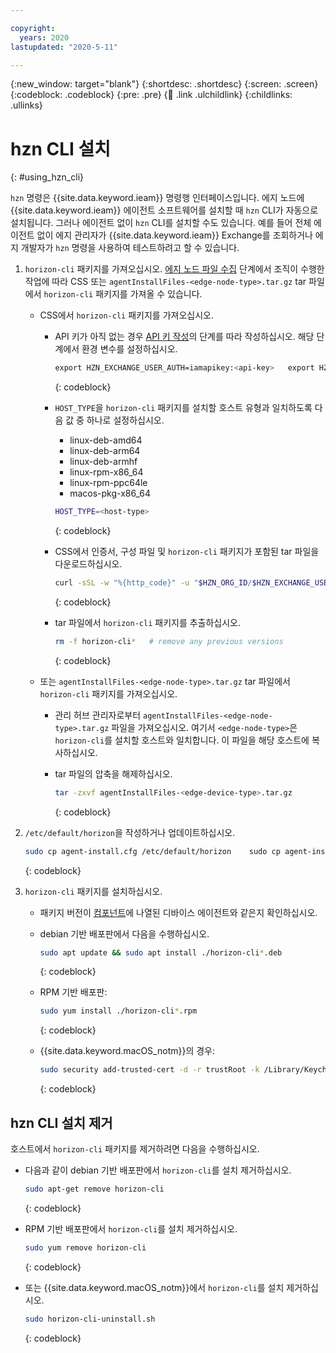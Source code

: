 ```yaml
---

copyright:
  years: 2020
lastupdated: "2020-5-11"

---
```


{:new_window: target="blank"}
{:shortdesc: .shortdesc}
{:screen: .screen}
{:codeblock: .codeblock}
{:pre: .pre}
{:child: .link .ulchildlink}
{:childlinks: .ullinks}

# hzn CLI 설치
{: #using_hzn_cli}

`hzn` 명령은 {{site.data.keyword.ieam}} 명령행 인터페이스입니다. 에지 노드에 {{site.data.keyword.ieam}} 에이전트 소프트웨어를 설치할 때 `hzn` CLI가 자동으로 설치됩니다. 그러나 에이전트 없이 `hzn` CLI를 설치할 수도 있습니다. 예를 들어 전체 에이전트 없이 에지 관리자가 {{site.data.keyword.ieam}} Exchange를 조회하거나 에지 개발자가 `hzn` 명령을 사용하여 테스트하려고 할 수 있습니다.

1. `horizon-cli` 패키지를 가져오십시오. [에지 노드 파일 수집](../hub/gather_files.md) 단계에서 조직이 수행한 작업에 따라 CSS 또는 `agentInstallFiles-<edge-node-type>.tar.gz` tar 파일에서 `horizon-cli` 패키지를 가져올 수 있습니다.

   * CSS에서 `horizon-cli` 패키지를 가져오십시오.

      * API 키가 아직 없는 경우 [API 키 작성](../hub/prepare_for_edge_nodes.md)의 단계를 따라 작성하십시오. 해당 단계에서 환경 변수를 설정하십시오.

         ```bash
         export HZN_EXCHANGE_USER_AUTH=iamapikey:<api-key>   export HZN_ORG_ID=<your-exchange-organization>   export HZN_FSS_CSSURL=https://<ieam-management-hub-ingress>/edge-css/
         ```
         {: codeblock}

      * `HOST_TYPE`을 `horizon-cli` 패키지를 설치할 호스트 유형과 일치하도록 다음 값 중 하나로 설정하십시오.

         * linux-deb-amd64
         * linux-deb-arm64
         * linux-deb-armhf
         * linux-rpm-x86_64
         * linux-rpm-ppc64le
         * macos-pkg-x86_64

         ```bash
         HOST_TYPE=<host-type>
         ```
         {: codeblock}

      * CSS에서 인증서, 구성 파일 및 `horizon-cli` 패키지가 포함된 tar 파일을 다운로드하십시오.

         ```bash
         curl -sSL -w "%{http_code}" -u "$HZN_ORG_ID/$HZN_EXCHANGE_USER_AUTH" -k -o agent-install.crt $HZN_FSS_CSSURL/api/v1/objects/IBM/agent_files/agent-install.crt/data          curl -sSL -w "%{http_code}" -u "$HZN_ORG_ID/$HZN_EXCHANGE_USER_AUTH" --cacert agent-install.crt -o agent-install.cfg $HZN_FSS_CSSURL/api/v1/objects/IBM/agent_files/agent-install.cfg/data          curl -sSL -w "%{http_code}" -u "$HZN_ORG_ID/$HZN_EXCHANGE_USER_AUTH" --cacert agent-install.crt -o horizon-agent-$HOST_TYPE.tar.gz $HZN_FSS_CSSURL/api/v1/objects/IBM/agent_files/horizon-agent-$HOST_TYPE.tar.gz/data
         ```
         {: codeblock}

      * tar 파일에서 `horizon-cli` 패키지를 추출하십시오.

         ```bash
         rm -f horizon-cli*   # remove any previous versions          tar -zxvf horizon-agent-$HOST_TYPE.tar.gz
         ```
         {: codeblock}

   * 또는 `agentInstallFiles-<edge-node-type>.tar.gz` tar 파일에서 `horizon-cli` 패키지를 가져오십시오.

      * 관리 허브 관리자로부터 `agentInstallFiles-<edge-node-type>.tar.gz` 파일을 가져오십시오. 여기서 `<edge-node-type>`은 `horizon-cli`를 설치할 호스트와 일치합니다. 이 파일을 해당 호스트에 복사하십시오.

      * tar 파일의 압축을 해제하십시오.

         ```bash
         tar -zxvf agentInstallFiles-<edge-device-type>.tar.gz
         ```
         {: codeblock}

2. `/etc/default/horizon`을 작성하거나 업데이트하십시오.

   ```bash
   sudo cp agent-install.cfg /etc/default/horizon    sudo cp agent-install.crt /etc/horizon    sudo sh -c "echo 'HZN_MGMT_HUB_CERT_PATH=/etc/horizon/agent-install.crt' >> /etc/default/horizon"
   ```
   {: codeblock}

3. `horizon-cli` 패키지를 설치하십시오.

   * 패키지 버전이 [컴포넌트](../getting_started/components.md)에 나열된 디바이스 에이전트와 같은지 확인하십시오.

   * debian 기반 배포판에서 다음을 수행하십시오.

     ```bash
     sudo apt update && sudo apt install ./horizon-cli*.deb
     ```
     {: codeblock}

   * RPM 기반 배포판:

     ```bash
     sudo yum install ./horizon-cli*.rpm
     ```
     {: codeblock}

   * {{site.data.keyword.macOS_notm}}의 경우:

     ```bash
     sudo security add-trusted-cert -d -r trustRoot -k /Library/Keychains/System.keychain horizon-cli.crt      sudo installer -pkg horizon-cli-*.pkg -target /      pkgutil --pkg-info com.github.open-horizon.pkg.horizon-cli   # confirm version installed
     ```
     {: codeblock}

## hzn CLI 설치 제거

호스트에서 `horizon-cli` 패키지를 제거하려면 다음을 수행하십시오.

* 다음과 같이 debian 기반 배포판에서 `horizon-cli`를 설치 제거하십시오.

  ```bash
  sudo apt-get remove horizon-cli
  ```
  {: codeblock}

* RPM 기반 배포판에서 `horizon-cli`를 설치 제거하십시오.

  ```bash
  sudo yum remove horizon-cli
  ```
  {: codeblock}

* 또는 {{site.data.keyword.macOS_notm}}에서 `horizon-cli`를 설치 제거하십시오.

  ```bash
  sudo horizon-cli-uninstall.sh
  ```
  {: codeblock}
